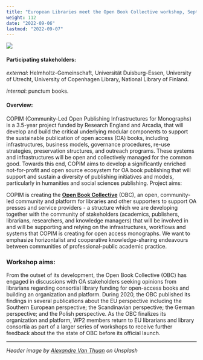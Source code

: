 ```yaml
---
title: "European Libraries meet the Open Book Collective workshop, September 09, 2022"
weight: 112
date: "2022-09-06"
lastmod: "2022-09-07"
---
```


![](alexandre-van-thuan-DPwd8uWFb0k-unsplash-cropped.jpg)

#### Participating stakeholders:

_external_: Helmholtz-Gemeinschaft, Universität Duisburg-Essen, University of Utrecht, University of Copenhagen Library, National Library of Finland.  

_internal_: punctum books.



#### Overview:

COPIM (Community-Led Open Publishing Infrastructures for Monographs) is a 3.5-year project funded by Research England and Arcadia, that will develop and build the critical underlying modular components to support the sustainable publication of open access (OA) books, including infrastructures, business models, governance procedures, re-use strategies, preservation structures, and outreach programs. These systems and infrastructures will be open and collectively managed for the common good. Towards this end, COPIM aims to develop a significantly enriched not-for-profit and open source ecosystem for OA book publishing that will support and sustain a diversity of publishing initiatives and models, particularly in humanities and social sciences publishing. Project aims:

COPIM is creating the **[Open Book Collective](https://copim.pubpub.org/open-book-collective)** (OBC), an open, community-led community and platform for libraries and other supporters to support OA presses and service providers - a structure which we are developing together with the community of stakeholders (academics, publishers, librarians, researchers, and knowledge managers) that will be involved in and will be supporting and relying on the infrastructures, workflows and systems that COPIM is creating for open access monographs. We want to emphasize horizontalist and cooperative knowledge-sharing endeavours between communities of professional-public academic practice.

### Workshop aims:

From the outset of its development, the Open Book Collective (OBC) has engaged in discussions with OA stakeholders seeking opinions from librarians regarding consortial library funding for open-access books and building an organization and platform. During 2020, the OBC published its findings in several publications about the EU perspective including the Southern European perspective; the Scandinavian perspective; the German perspective; and the Polish perspective. As the OBC finalizes its organization and platform, WP2 members return to EU librarians and library consortia as part of a larger series of workshops to receive further feedback about the the state of OBC before its official launch.




---

*Header image by [Alexandre Van Thuan](https://unsplash.com/photos/DPwd8uWFb0k) on Unsplash*
